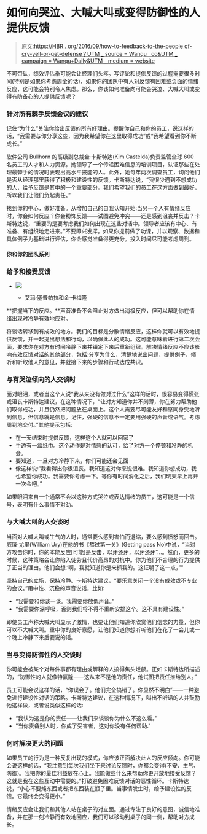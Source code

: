 # 如何向哭泣、大喊大叫或变得防御性的人提供反馈

> 原文:[https://HBR . org/2016/09/how-to-feedback-to-the-people of-cry-yell-or-get-defense？UTM _ source = Wanqu . co&UTM _ campaign = Wanqu+Daily&UTM _ medium = website](https://hbr.org/2016/09/how-to-give-feedback-to-people-who-cry-yell-or-get-defensive?utm_source=wanqu.co&utm_campaign=Wanqu+Daily&utm_medium=website)

不可否认，绩效评估季可能会让经理们头疼。写评论和提供反馈的过程需要很多时间(特别是如果你考虑周全的话)，如果你的团队中有人对反馈有困难或负面的情绪反应，这可能会特别令人焦虑。那么，你该如何准备向可能会哭泣、大喊大叫或变得有防备心的人提供反馈呢？

### 针对所有棘手反馈会议的建议

记住“为什么”关注你给出反馈的所有好理由。提醒你自己和你的员工，说这样的话，“我需要与你分享这些，因为我希望你在这里取得成功”或“我希望看到你不断成长。”

软件公司 Bullhorn 的高级副总裁金·卡斯特达(Kim Castelda)负责监管全球 600 名员工的人才和人力资源。她领导了一个传递困难信息的培训项目，认证那些在处理最棘手的情况时表现出高水平技能的人。此外，她每年两次调查员工，询问他们是否从经理那里获得了积极和建设性的反馈。卡斯特达说，“我很少遇到不想成功的人，给予反馈是其中的一个重要部分。我们希望我们的员工在这方面做到最好，所以我们让他们负起责任。”

找到你的中心，做好准备。从增加自己的自我认知开始:当另一个人有情绪反应时，你会如何反应？你会粉饰反馈——试图避免冲突——还是感到沮丧并反击？卡斯特达说，“重要的是要考虑我们如何出现在这些对话中。领导者应该有中心、有准备、有组织地走进来。”不要即兴发挥。如果你提前做了功课，并以观察、数据和具体例子为基础进行评估，你会感觉准备得更充分。投入时间尽可能考虑周到。

 #### 你和你的团队系列

### 给予和接受反馈

*   ![](../Images/a521ab3fb107a8a9561f7d1c97056ac0.png)

    *   艾玛·塞普帕拉和金·卡梅隆 

**把握当下的反应。**声音准备不会阻止对方做出消极反应，但可以帮助你在情绪出现时冷静有效地应对。

将谈话转移到有成效的地方。我们的目标是分散情绪反应，这样你就可以有效地提供反馈，并一起提出想法和行动，以确保此人的成功。这可能意味着进行第二次会面，要求你在对方有时间冷静下来并镇定下来后重新组织。解决情绪反应不应该影响[有效反馈对话的其他部分](/2014/06/everything-you-need-to-know-about-negative-feedback)，包括:分享为什么，清楚地说出问题，提供例子，倾听和听取他人的意见，并就接下来的步骤和行动达成共识。

### **与有哭泣倾向的人交谈时**

面对眼泪，或者当这个人说“我从来没有做对过什么”这样的话时，很容易变得慌张或沮丧卡斯特达建议，在这种情况下，“让对方知道你并不刻薄，你在努力帮助他们取得成功，并且仍然把问题放在桌面上。这个人需要尽可能友好和感同身受地听到信息，但信息就是信息。记住，强硬的信息不一定要用强硬的声音或语气。考虑周到地交付。”其他提示包括:

*   在一天结束时提供反馈，这样这个人就可以回家了
*   手边有一盒纸巾。这个动作是对情感的认可，给了对方一个停顿和冷静的机会。
*   要知道，一旦对方冷静下来，你们可能还会见面
*   像这样说:“我看得出你很沮丧。我知道这对你来说很难。我知道你想成功，我也希望你成功。我需要你考虑一下。等你有时间消化之后，我们明天早上再开一次会吧。”

如果眼泪来自一个通常不会以这种方式哭泣或表达情绪的员工，这可能是一个信号，表明有什么事情不对劲。

### **与大喊大叫的人交谈时**

当面对大喊大叫或生气的人时，通常要么感到害怕而退缩，要么感到愤怒而回击。威廉·尤里(William Ury)在他的书《熬过第一关》(Getting pass No)中说，“当对方攻击你时，你的本能反应[可能]是反击，以牙还牙，以牙还牙”…。然而，更多的时候，这种策略会让你陷入徒劳且代价高昂的对抗中。你为他们不合理的行为提供了正当的理由。他们会想:‘啊，我就知道你是来抓我的。这证明了这一点，”"

坚持自己的立场，保持冷静。卡斯特达建议，“要乐意关闭一个没有成效或不专业的会议。”用中性、沉稳的声音说话，比如:

*   “我需要和你谈一谈。我需要你放低声音。”
*   “我需要你深呼吸，否则我们将不得不重新安排这个。这不具有建设性。”

即使员工声称大喊大叫显示了激情，也要让他们知道你欣赏他们信念的力量，但你可以不大喊大叫。重申你的良好意愿，让他们知道你想听听他们在花了一会儿或一个晚上冷静下来后要说的话。

### **当与变得防御性的人交谈时**

你可能会被某个对每件事都有理由或解释的人搞得焦头烂额。正如卡斯特达所描述的，“防御性的人就像特氟隆——这从来不是他的责任，他试图把责任推给别人。”

员工可能会说这样的话，“你误会了。他们完全搞错了。你显然不明白”——一种避免进行建设性对话的策略。卡斯特达建议，在这种情况下，叫出不听话的人并鼓励他这样做，或者说类似这样的话:

*   “我认为这是你的责任——让我们来谈谈你为什么不这么看。”
*   "当你责备别人时，你成了受害者，这对你没有任何帮助."

### **何时解决更大的问题**

如果员工的行为是一种反复出现的模式，你应该正面解决此人的反应倾向。你可能会说这样的话，“我注意到每次我们坐下来讨论反馈时，你都会变得(不安、生气、防御)。我把你的最佳利益放在心上。我能做些什么来帮助你更开放地接受反馈？这就是我在这些互动中需要的。”打破避免困难反馈对话的恶性循环。卡斯特达说，“小心不要炖东西或者把东西装在瓶子里。当事情发生时，给予建设性的反馈。它最终会变得更小。”

情绪反应会让我们和其他人站在桌子的对立面。通过专注于良好的意图，诚信地准备，并在那一刻冷静而有效地回应，我们可以移动到桌子的同一侧，帮助对方成长。
